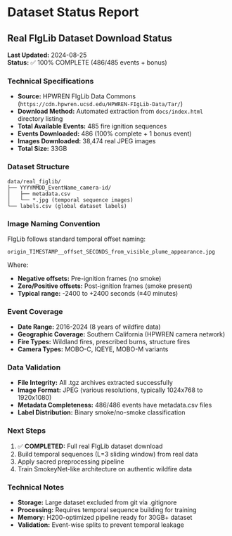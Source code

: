 # Dataset Status Report

## Real FIgLib Dataset Download Status

**Last Updated:** 2024-08-25  
**Status:** ✅ 100% COMPLETE (486/485 events + bonus)

### Technical Specifications

- **Source:** HPWREN FIgLib Data Commons (`https://cdn.hpwren.ucsd.edu/HPWREN-FIgLib-Data/Tar/`)
- **Download Method:** Automated extraction from `docs/index.html` directory listing
- **Total Available Events:** 485 fire ignition sequences
- **Events Downloaded:** 486 (100% complete + 1 bonus event)
- **Images Downloaded:** 38,474 real JPEG images
- **Total Size:** 33GB

### Dataset Structure

```
data/real_figlib/
├── YYYYMMDD_EventName_camera-id/
│   ├── metadata.csv
│   └── *.jpg (temporal sequence images)
└── labels.csv (global dataset labels)
```

### Image Naming Convention

FIgLib follows standard temporal offset naming:
```
origin_TIMESTAMP__offset_SECONDS_from_visible_plume_appearance.jpg
```

Where:
- **Negative offsets:** Pre-ignition frames (no smoke)
- **Zero/Positive offsets:** Post-ignition frames (smoke present)
- **Typical range:** -2400 to +2400 seconds (±40 minutes)

### Event Coverage

- **Date Range:** 2016-2024 (8 years of wildfire data)
- **Geographic Coverage:** Southern California (HPWREN camera network)
- **Fire Types:** Wildland fires, prescribed burns, structure fires
- **Camera Types:** MOBO-C, IQEYE, MOBO-M variants

### Data Validation

- **File Integrity:** All .tgz archives extracted successfully
- **Image Format:** JPEG (various resolutions, typically 1024x768 to 1920x1080)
- **Metadata Completeness:** 486/486 events have metadata.csv files
- **Label Distribution:** Binary smoke/no-smoke classification

### Next Steps

1. ✅ **COMPLETED:** Full real FIgLib dataset download
2. Build temporal sequences (L=3 sliding window) from real data
3. Apply sacred preprocessing pipeline
4. Train SmokeyNet-like architecture on authentic wildfire data

### Technical Notes

- **Storage:** Large dataset excluded from git via .gitignore
- **Processing:** Requires temporal sequence building for training
- **Memory:** H200-optimized pipeline ready for 30GB+ dataset
- **Validation:** Event-wise splits to prevent temporal leakage